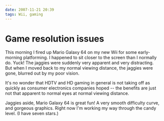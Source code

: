 ```yaml
---
date: 2007-11-21 20:39
tags: Wii, gaming
---
```


# Game resolution issues

This morning I fired up Mario Galaxy 64 on my new Wii for some early-morning
platforming. I happened to sit closer to the screen than I normally do. Yuck!
The jaggies were suddenly very apparent and very distracting. But when I moved
back to my normal viewing distance, the jaggies were gone, blurred out by my
poor vision.

It's no wonder that HDTV and HD gaming in general is not taking
off as quickly as consumer electronics companies hoped -- the benefits are
just not that apparent to normal eyes at normal viewing distance.

Jaggies aside, Mario Galaxy 64 is great fun! A very smooth difficulty curve, and
gorgeous graphics. Right now I'm working my way through the candy level. (I
have seven stars.)
